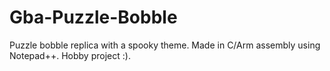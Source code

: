 # Gba-Puzzle-Bobble
Puzzle bobble replica with a spooky theme. Made in C/Arm assembly using Notepad++. Hobby project :).
